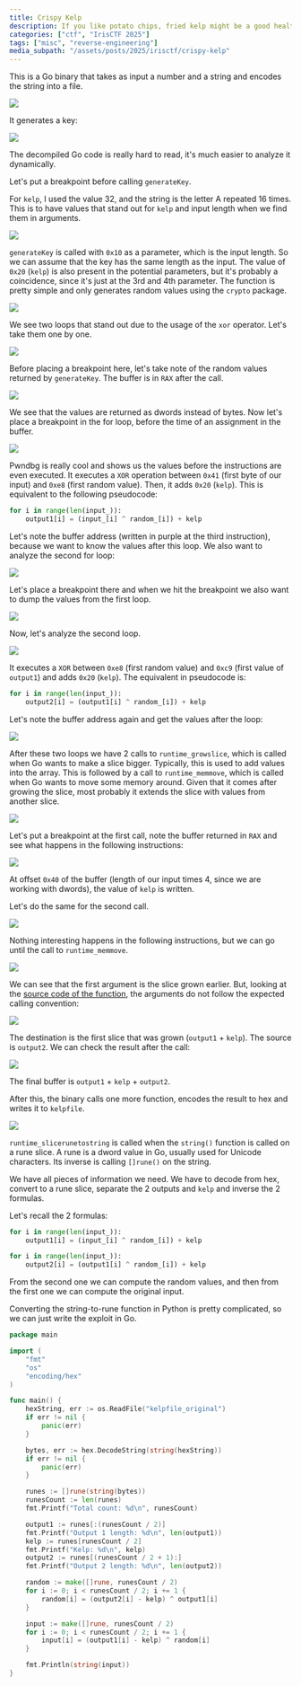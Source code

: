 ```yaml
---
title: Crispy Kelp
description: If you like potato chips, fried kelp might be a good healthy alternative!
categories: ["ctf", "IrisCTF 2025"]
tags: ["misc", "reverse-engineering"]
media_subpath: "/assets/posts/2025/irisctf/crispy-kelp"
---
```


This is a Go binary that takes as input a number and a string and encodes the string into a file.

![](01.png)

It generates a key:

![](02.png)

The decompiled Go code is really hard to read, it's much easier to analyze it dynamically.

Let's put a breakpoint before calling `generateKey`.

For `kelp`, I used the value 32, and the string is the letter A repeated 16 times. This is to 
have values that stand out for `kelp` and input length when we find them in arguments.

![](03.png)

`generateKey` is called with `0x10` as a parameter, which is the input length. So we can assume
that the key has the same length as the input. The value of `0x20` (`kelp`) is also present in the potential parameters,
but it's probably a coincidence, since it's just at the 3rd and 4th parameter. The function is pretty simple and 
only generates random values using the `crypto` package. 

![](04.png)

We see two loops that stand out due to the usage of the `xor` operator. Let's take them one by one.

![](05.png)

Before placing a breakpoint here, let's take note of the random values returned by `generateKey`.
The buffer is in `RAX` after the call.

![](06.png)

We see that the values are returned as dwords instead of bytes. Now let's place a breakpoint in the for loop,
before the time of an assignment in the buffer.

![](07.png)

Pwndbg is really cool and shows us the values before the instructions are even executed.
It executes a `XOR` operation between `0x41` (first byte of our input) and `0xe8` (first random value).
Then, it adds `0x20` (`kelp`). This is equivalent to the following pseudocode:

```py
for i in range(len(input_)):
    output1[i] = (input_[i] ^ random_[i]) + kelp
```

Let's note the buffer address (written in purple at the third instruction), because we want to know the values
after this loop. We also want to analyze the second for loop:

![](08.png)

Let's place a breakpoint there and when we hit the breakpoint we also want to dump the values from the first loop.

![](09.png)

Now, let's analyze the second loop.

![](10.png)

It executes a `XOR` between `0xe8` (first random value) and `0xc9` (first value of `output1`) and adds `0x20` (`kelp`).
The equivalent in pseudocode is:

```py
for i in range(len(input_)):
    output2[i] = (output1[i] ^ random_[i]) + kelp
```

Let's note the buffer address again and get the values after the loop:

![](11.png)

After these two loops we have 2 calls to `runtime_growslice`, which is called when Go wants to make a slice bigger.
Typically, this is used to add values into the array. This is followed by a call to `runtime_memmove`, which is called
when Go wants to move some memory around. Given that it comes after growing the slice, most probably it extends the slice
with values from another slice. 

![](12.png)

Let's put a breakpoint at the first call, note the buffer returned in `RAX` and see what happens 
in the following instructions:

![](13.png)

At offset `0x40` of the buffer (length of our input times 4, since we are working with dwords), the value of `kelp` is written.

Let's do the same for the second call.

![](14.png)

Nothing interesting happens in the following instructions, but we can go until the call to `runtime_memmove`.

![](15.png)

We can see that the first argument is the slice grown earlier. But, looking at the [source code of the function](https://github.com/golang/go/blob/master/src/runtime/memmove_amd64.s),
the arguments do not follow the expected calling convention:

![](16.png)

The destination is the first slice that was grown (`output1` + `kelp`). The source is `output2`. We can check the result
after the call:

![](17.png)

The final buffer is `output1` + `kelp` + `output2`.

After this, the binary calls one more function, encodes the result to hex and writes it to `kelpfile`.

![](18.png)

`runtime_slicerunetostring` is called when the `string()` function is called on a rune slice. A rune is a dword
value in Go, usually used for Unicode characters. Its inverse is calling `[]rune()` on the string.

We have all pieces of information we need. We have to decode from hex, convert to a rune slice, separate the 2 outputs
and `kelp` and inverse the 2 formulas.

Let's recall the 2 formulas:

```py
for i in range(len(input_)):
    output1[i] = (input_[i] ^ random_[i]) + kelp
```

```py
for i in range(len(input_)):
    output2[i] = (output1[i] ^ random_[i]) + kelp
```

From the second one we can compute the random values, and then from the first one we can compute the original input.

Converting the string-to-rune function in Python is pretty complicated, so we can just write the exploit in Go.

```go
package main

import (
    "fmt"
    "os"
    "encoding/hex"
)

func main() {
    hexString, err := os.ReadFile("kelpfile_original")
    if err != nil {
        panic(err)
    }

    bytes, err := hex.DecodeString(string(hexString))
    if err != nil {
        panic(err)
    }

    runes := []rune(string(bytes))
    runesCount := len(runes)    
    fmt.Printf("Total count: %d\n", runesCount)

    output1 := runes[:(runesCount / 2)]
    fmt.Printf("Output 1 length: %d\n", len(output1))
    kelp := runes[runesCount / 2]
    fmt.Printf("Kelp: %d\n", kelp)
    output2 := runes[(runesCount / 2 + 1):]
    fmt.Printf("Output 2 length: %d\n", len(output2))

    random := make([]rune, runesCount / 2)
    for i := 0; i < runesCount / 2; i += 1 {
        random[i] = (output2[i] - kelp) ^ output1[i]
    }

    input := make([]rune, runesCount / 2)
    for i := 0; i < runesCount / 2; i += 1 {
        input[i] = (output1[i] - kelp) ^ random[i]
    }

    fmt.Println(string(input))
}
```
